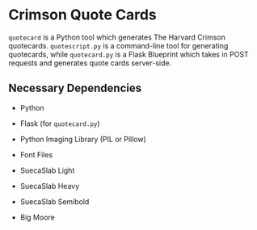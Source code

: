# Crimson Quote Cards

`quotecard` is a Python tool which generates The Harvard Crimson quotecards. `quotescript.py` is a command-line tool for generating quotecards, while `quotecard.py` is a Flask Blueprint which takes in POST requests and generates quote cards server-side.

## Necessary Dependencies

* Python
* Flask (for `quotecard.py`)
* Python Imaging Library (PIL or Pillow)
* Font Files

 * SuecaSlab Light

 * SuecaSlab Heavy

 * SuecaSlab Semibold

 * Big Moore
